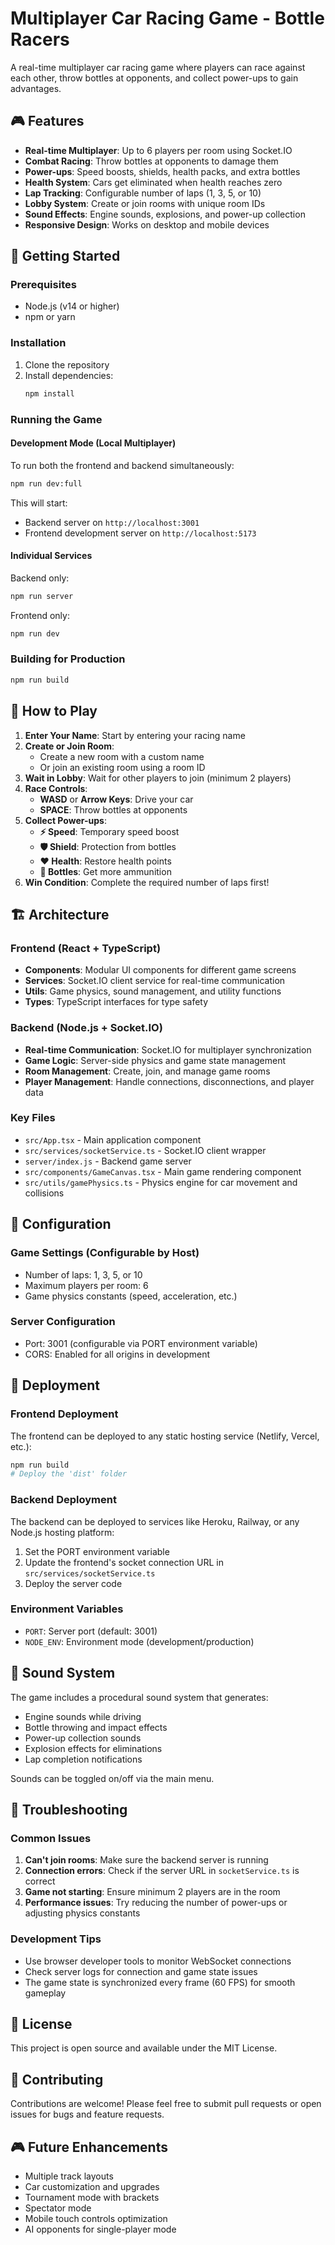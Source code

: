 # Multiplayer Car Racing Game - Bottle Racers

A real-time multiplayer car racing game where players can race against each other, throw bottles at opponents, and collect power-ups to gain advantages.

## 🎮 Features

- **Real-time Multiplayer**: Up to 6 players per room using Socket.IO
- **Combat Racing**: Throw bottles at opponents to damage them
- **Power-ups**: Speed boosts, shields, health packs, and extra bottles
- **Health System**: Cars get eliminated when health reaches zero
- **Lap Tracking**: Configurable number of laps (1, 3, 5, or 10)
- **Lobby System**: Create or join rooms with unique room IDs
- **Sound Effects**: Engine sounds, explosions, and power-up collection
- **Responsive Design**: Works on desktop and mobile devices

## 🚀 Getting Started

### Prerequisites

- Node.js (v14 or higher)
- npm or yarn

### Installation

1. Clone the repository
2. Install dependencies:
   ```bash
   npm install
   ```

### Running the Game

#### Development Mode (Local Multiplayer)

To run both the frontend and backend simultaneously:

```bash
npm run dev:full
```

This will start:
- Backend server on `http://localhost:3001`
- Frontend development server on `http://localhost:5173`

#### Individual Services

Backend only:
```bash
npm run server
```

Frontend only:
```bash
npm run dev
```

### Building for Production

```bash
npm run build
```

## 🎯 How to Play

1. **Enter Your Name**: Start by entering your racing name
2. **Create or Join Room**: 
   - Create a new room with a custom name
   - Or join an existing room using a room ID
3. **Wait in Lobby**: Wait for other players to join (minimum 2 players)
4. **Race Controls**:
   - **WASD** or **Arrow Keys**: Drive your car
   - **SPACE**: Throw bottles at opponents
5. **Collect Power-ups**:
   - **⚡ Speed**: Temporary speed boost
   - **🛡 Shield**: Protection from bottles
   - **❤ Health**: Restore health points
   - **🍾 Bottles**: Get more ammunition
6. **Win Condition**: Complete the required number of laps first!

## 🏗️ Architecture

### Frontend (React + TypeScript)
- **Components**: Modular UI components for different game screens
- **Services**: Socket.IO client service for real-time communication
- **Utils**: Game physics, sound management, and utility functions
- **Types**: TypeScript interfaces for type safety

### Backend (Node.js + Socket.IO)
- **Real-time Communication**: Socket.IO for multiplayer synchronization
- **Game Logic**: Server-side physics and game state management
- **Room Management**: Create, join, and manage game rooms
- **Player Management**: Handle connections, disconnections, and player data

### Key Files

- `src/App.tsx` - Main application component
- `src/services/socketService.ts` - Socket.IO client wrapper
- `server/index.js` - Backend game server
- `src/components/GameCanvas.tsx` - Main game rendering component
- `src/utils/gamePhysics.ts` - Physics engine for car movement and collisions

## 🔧 Configuration

### Game Settings (Configurable by Host)
- Number of laps: 1, 3, 5, or 10
- Maximum players per room: 6
- Game physics constants (speed, acceleration, etc.)

### Server Configuration
- Port: 3001 (configurable via PORT environment variable)
- CORS: Enabled for all origins in development

## 🚀 Deployment

### Frontend Deployment
The frontend can be deployed to any static hosting service (Netlify, Vercel, etc.):

```bash
npm run build
# Deploy the 'dist' folder
```

### Backend Deployment
The backend can be deployed to services like Heroku, Railway, or any Node.js hosting platform:

1. Set the PORT environment variable
2. Update the frontend's socket connection URL in `src/services/socketService.ts`
3. Deploy the server code

### Environment Variables
- `PORT`: Server port (default: 3001)
- `NODE_ENV`: Environment mode (development/production)

## 🎵 Sound System

The game includes a procedural sound system that generates:
- Engine sounds while driving
- Bottle throwing and impact effects
- Power-up collection sounds
- Explosion effects for eliminations
- Lap completion notifications

Sounds can be toggled on/off via the main menu.

## 🐛 Troubleshooting

### Common Issues

1. **Can't join rooms**: Make sure the backend server is running
2. **Connection errors**: Check if the server URL in `socketService.ts` is correct
3. **Game not starting**: Ensure minimum 2 players are in the room
4. **Performance issues**: Try reducing the number of power-ups or adjusting physics constants

### Development Tips

- Use browser developer tools to monitor WebSocket connections
- Check server logs for connection and game state issues
- The game state is synchronized every frame (60 FPS) for smooth gameplay

## 📝 License

This project is open source and available under the MIT License.

## 🤝 Contributing

Contributions are welcome! Please feel free to submit pull requests or open issues for bugs and feature requests.

## 🎮 Future Enhancements

- Multiple track layouts
- Car customization and upgrades
- Tournament mode with brackets
- Spectator mode
- Mobile touch controls optimization
- AI opponents for single-player mode